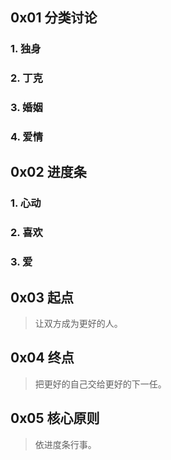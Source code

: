 ## 0x01 分类讨论

### 1. 独身

### 2. 丁克

### 3. 婚姻

### 4. 爱情

## 0x02 进度条

### 1. 心动

### 2. 喜欢

### 3. 爱

## 0x03 起点

> 让双方成为更好的人。

## 0x04 终点

> 把更好的自己交给更好的下一任。

## 0x05 核心原则

> 依进度条行事。




